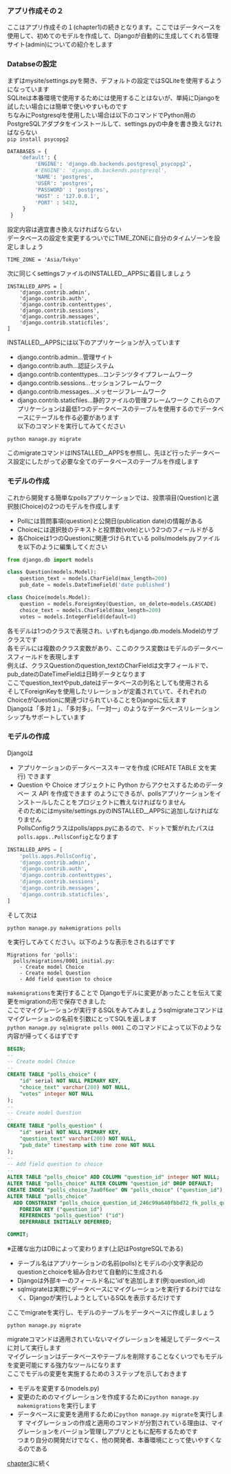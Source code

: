 ### アプリ作成その２
ここはアプリ作成その１(chapter1)の続きとなります。ここではデータベースを使用して、初めてのモデルを作成して、Djangoが自動的に生成してくれる管理サイト(admin)についての紹介をします  

### Databseの設定
まずはmysite/settings.pyを開き、デフォルトの設定ではSQLiteを使用するようになっています  
SQLiteは本番環境で使用するためには使用することはないが、単純にDjangoを試したい場合には簡単で使いやすいものです  
ちなみにPostgresqlを使用したい場合は以下のコマンドでPython用のPostgreSQLアダプタをインストールして、settings.pyの中身を書き換えなければならない  
`pip install psycopg2`
```python:settings.py
DATABASES = {
    'default': {
         'ENGINE': 'django.db.backends.postgresql_psycopg2',
         #'ENGINE': 'django.db.backends.postgresql',
         'NAME': 'postgres',
         'USER': 'postgres',
         'PASSWORD' : 'postgres',
         'HOST' : '127.0.0.1',
         'PORT' : 5432,
     }
 }
 ```
設定内容は適宜書き換えなければならない  
データベースの設定を変更するついでにTIME_ZONEに自分のタイムゾーンを設定しましょう
```
TIME_ZONE = 'Asia/Tokyo'
```

次に同じくsettingsファイルのINSTALLED__APPSに着目しましょう
```
INSTALLED_APPS = [
    'django.contrib.admin',
    'django.contrib.auth',
    'django.contrib.contenttypes',
    'django.contrib.sessions',
    'django.contrib.messages',
    'django.contrib.staticfiles',
]
```
INSTALLED__APPSには以下のアプリケーションが入っています
- django.contrib.admin…管理サイト
- django.contrib.auth…認証システム
- django.contrib.contenttypes…コンテンツタイプフレームワーク
- django.contrib.sessions…セッションフレームワーク
- django.contrib.messages…メッセージフレームワーク
- django.contrib.staticfiles…静的ファイルの管理フレームワーク
これらのアプリケーションは最低1つのデータベースのテーブルを使用するのでデータベースにテーブルを作る必要があります  
以下のコマンドを実行してみてください
```
python manage.py migrate
```
このmigrateコマンドはINSTALLED__APPSを参照し、先ほど行ったデータベース設定にしたがって必要な全てのデータベースのテーブルを作成します  

### モデルの作成
これから開発する簡単なpollsアプリケーションでは、投票項目(Question)と選択肢(Choice)の2つのモデルを作成します  
- Pollには質問事項(question)と公開日(publication date)の情報がある  
- Choiceには選択肢のテキストと投票数(vote)という2つのフィールドがる
- 各Choiceは1つのQuestionに関連づけられている
polls/models.pyファイルを以下のように編集してください
```python:models.py
from django.db import models

class Question(models.Model):
    question_text = models.CharField(max_length=200)
    pub_date = models.DateTimeField('date published')

class Choice(models.Model):
    question = models.ForeignKey(Question, on_delete=models.CASCADE)
    choice_text = models.CharField(max_length=200)
    votes = models.IntegerField(default=0)
```
各モデルは1つのクラスで表現され、いずれもdjango.db.models.Modelのサブクラスです  
各モデルには複数のクラス変数があり、ここのクラス変数はモデルのデータベースフィールドを表現します  
例えば、クラスQuestionのquestion_textのCharFieldは文字フィールドで、  
pub_dateのDateTimeFieldは日時データとなります  
ここでquestion_textやpub_dateはデータベースの列名としても使用される  
そしてForeignKeyを使用したリレーションが定義されていて、それぞれのChoiceがQuestionに関連づけられていることをDjangoに伝えます  
Djangoは「多対１」、「多対多」、「一対一」のようなデータベースリレーションシップもサポートしています  

### モデルの作成
Djangoは
- アプリケーションのデータベーススキーマを作成 (CREATE TABLE 文を実行) できます
- Question や Choice オブジェクトに Python からアクセスするためのデータベー ス API を作成できます
のようにできるが、pollsアプリケーションをインストールしたことをプロジェクトに教えなければなりません  
そのためにはmysite/settings.pyのINSTALLED__APPSに追加しなければなりません  
PollsConfigクラスはpolls/apps.pyにあるので、ドットで繋がれたパスは`polls.apps..PollsConfig`となります   
```python:settings.py
INSTALLED_APPS = [
    'polls.apps.PollsConfig',
    'django.contrib.admin',
    'django.contrib.auth',
    'django.contrib.contenttypes',
    'django.contrib.sessions',
    'django.contrib.messages',
    'django.contrib.staticfiles',
]
```
そして次は
```
python manage.py makemigrations polls
```
を実行してみてください。以下のような表示をされるはずです
```
Migrations for 'polls':
  polls/migrations/0001_initial.py:
    - Create model Choice
    - Create model Question
    - Add field question to choice
```
`makemigrations`を実行することで Djangoモデルに変更があったことを伝えて変更をmigrationの形で保存できました  
ここでマイグレーションが実行するSQLをみてみましょうsqlmigrateコマンドはマイグレーションの名前を引数にとってSQLを返します  
`python manage.py sqlmigrate polls 0001`
このコマンドによって以下のような内容が帰ってくるはずです
```sql
BEGIN;
--
-- Create model Choice
--
CREATE TABLE "polls_choice" (
    "id" serial NOT NULL PRIMARY KEY,
    "choice_text" varchar(200) NOT NULL,
    "votes" integer NOT NULL
);
--
-- Create model Question
--
CREATE TABLE "polls_question" (
    "id" serial NOT NULL PRIMARY KEY,
    "question_text" varchar(200) NOT NULL,
    "pub_date" timestamp with time zone NOT NULL
);
--
-- Add field question to choice
--
ALTER TABLE "polls_choice" ADD COLUMN "question_id" integer NOT NULL;
ALTER TABLE "polls_choice" ALTER COLUMN "question_id" DROP DEFAULT;
CREATE INDEX "polls_choice_7aa0f6ee" ON "polls_choice" ("question_id");
ALTER TABLE "polls_choice"
  ADD CONSTRAINT "polls_choice_question_id_246c99a640fbbd72_fk_polls_question_id"
    FOREIGN KEY ("question_id")
    REFERENCES "polls_question" ("id")
    DEFERRABLE INITIALLY DEFERRED;

COMMIT;
```
※正確な出力はDBによって変わります(上記はPostgreSQLである)  
- テーブル名はアプリケーションの名前(polls)とモデルの小文字表記のquestionとchoiceを組み合わせて自動的に生成される  
- Djangoは外部キーのフィールド名に'id'を追加します(例:question_id)  
- sqlmigrateは実際にデータベースにマイグレーションを実行するわけではなく、Djangoが実行しようとしているSQLを表示するだけです  

ここでmigrateを実行し、モデルのテーブルをデータベースに作成しましょう
```
python manage.py migrate
```
migrateコマンドは適用されていないマイグレーションを補足してデータベースに対して実行します  
マイグレーションはデータベースやテーブルを削除することなくいつでもモデルを変更可能にする強力なツールになります  
ここでモデルの変更を実施するための３ステップを示しておきます
- モデルを変更する(models.py)
- 変更のためのマイグレーションを作成するために`python manage.py makemigrations`を実行します
- データベースに変更を適用するために`python manage.py migrate`を実行します
マイグレーションの作成と適用のコマンドが分割されている理由は、マイグレーションをバージョン管理しアプリとともに配布するためです  
つまり自分の開発だけでなく、他の開発者、本番環境にとって使いやすくなるのである  

[chapter3](https://github.com/mergitto/studyDjango/blob/master/makeApp/chapter3.md)に続く
